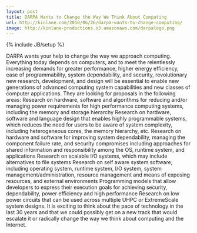 ```yaml
---
layout: post
title: DARPA Wants to Change the Way We Think About Computing
url: http://kinlane.com/2010/06/26/darpa-wants-to-change-computing/
image: http://kinlane-productions.s3.amazonaws.com/darpalogo.png
---
```

{% include JB/setup %}
<p>
     DARPA wants your help to change the way we approach computing. Everything today depends on computers, and to meet the relentlessly increasing demands for greater performance, higher energy efficiency, ease of programmability, system dependability, and security, revolutionary new research, development, and design will be essential to enable new generations of advanced computing system capabilities and new classes of computer applications. They are looking for proposals in the following areas: Research on hardware, software and algorithms for reducing and/or managing power requirements for high performance computing systems, including the memory and storage hierarchy Research on hardware, software and language design that enables highly programmable systems, which reduces the need for users to be aware of system complexity, including heterogeneous cores, the memory hierarchy, etc. Research on hardware and software for improving system dependability, managing the component failure rate, and security compromises including approaches for shared information and responsibility among the OS, runtime system, and applications Research on scalable I/O systems, which may include alternatives to file systems Research on self aware system software, including operating system, runtime system, I/O system, system management/administration, resource management and means of exposing resources, and external environments Programming models that allow developers to express their execution goals for achieving security, dependability, power efficiency and high performance Research on low power circuits that can be used across multiple UHPC or ExtremeScale system designs. It is exciting to think about the pace of technology in the last 30 years and that we could possibly get on a new track that would escalate it or radically change the way we think about computing and the Internet.
</p>